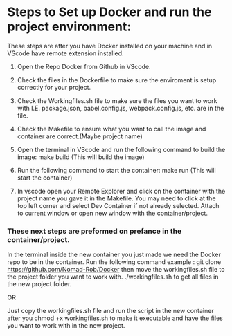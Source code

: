 # Steps to Set up Docker and run the project environment:
These steps are after you have Docker installed on your machine and in VScode have remote extension installed.

1. Open the Repo Docker from Github in VScode.

2. Check the files in the Dockerfile to make sure the enviroment is setup correctly for your project.

3. Check the Workingfiles.sh file to make sure the files you want to work with I.E. package.json, babel.config.js, webpack.config.js, etc. are in the file.

4. Check the Makefile to ensure what you want to call the image and container are correct.(Maybe project name)

5. Open the terminal in VScode and run the following command to build the image:
    make build  (This will build the image)
    
6. Run the following command to start the container:
    make run  (This will start the container)
    
7. In vscode open your Remote Explorer and click on the container with the project name you gave it in the Makefile. You may need to click at the top left corner and select Dev Container if not already selected.
Attach to current window or open new window with the container/project.

### These next steps are preformed on prefance in the container/project.

In the terminal inside the new container you just made we need the Docker repo to be in the container. Run the following command example :
    git clone https://github.com/Nomad-Rob/Docker
    then move the workingfiles.sh file to the project folder you want to work with.
    ./workingfiles.sh to get all files in the new project folder.
    
OR 

Just copy the workingfiles.sh file and run the script in the new container after you chmod +x workingfiles.sh
to make it executable and have the files you want to work with in the new project.


